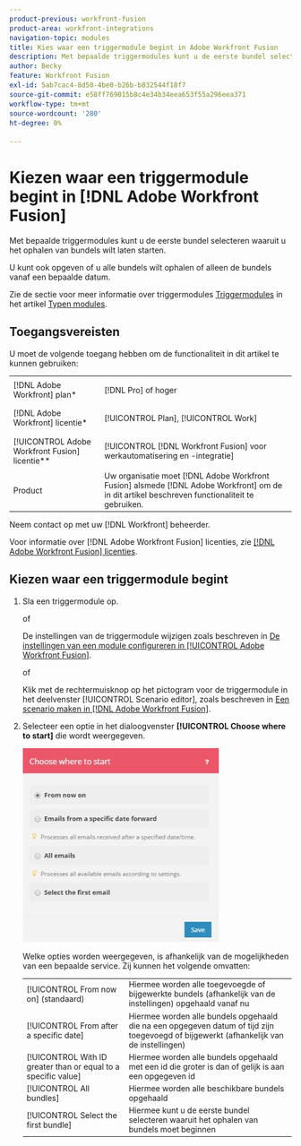 ```yaml
---
product-previous: workfront-fusion
product-area: workfront-integrations
navigation-topic: modules
title: Kies waar een triggermodule begint in Adobe Workfront Fusion
description: Met bepaalde triggermodules kunt u de eerste bundel selecteren waaruit u het ophalen van bundels wilt laten starten.
author: Becky
feature: Workfront Fusion
exl-id: 5ab7cac4-8d50-4be0-b26b-b832544f18f7
source-git-commit: e58ff769015b8c4e34b34eea653f55a296eea371
workflow-type: tm+mt
source-wordcount: '280'
ht-degree: 0%

---
```


# Kiezen waar een triggermodule begint in [!DNL Adobe Workfront Fusion]

Met bepaalde triggermodules kunt u de eerste bundel selecteren waaruit u het ophalen van bundels wilt laten starten.

U kunt ook opgeven of u alle bundels wilt ophalen of alleen de bundels vanaf een bepaalde datum.

Zie de sectie voor meer informatie over triggermodules [Triggermodules](../../workfront-fusion/modules/module-types.md#triggers) in het artikel [Typen modules](../../workfront-fusion/modules/module-types.md).

## Toegangsvereisten

U moet de volgende toegang hebben om de functionaliteit in dit artikel te kunnen gebruiken:

<table style="table-layout:auto">
 <col> 
 <col> 
 <tbody> 
  <tr> 
    <td role="rowheader">[!DNL Adobe Workfront] plan*</td> 
   <td> <p>[!DNL Pro] of hoger</p> </td> 
  </tr> 
  <tr data-mc-conditions=""> 
   <td role="rowheader">[!DNL Adobe Workfront] licentie*</td> 
   <td> <p>[!UICONTROL Plan], [!UICONTROL Work]</p> </td> 
  </tr> 
  <tr> 
   <td role="rowheader">[!UICONTROL Adobe Workfront Fusion] licentie**</td> 
   <td> <p>[!UICONTROL [!DNL Workfront Fusion] voor werkautomatisering en -integratie] </p>  </td> 
  </tr> 
  <tr> 
   <td role="rowheader">Product</td> 
   <td>Uw organisatie moet [!DNL Adobe Workfront Fusion] alsmede [!DNL Adobe Workfront] om de in dit artikel beschreven functionaliteit te gebruiken.</td> 
  </tr> 
 </tbody> 
</table>

Neem contact op met uw [!DNL Workfront] beheerder.

Voor informatie over [!DNL Adobe Workfront Fusion] licenties, zie [[!DNL Adobe Workfront Fusion] licenties](../../workfront-fusion/get-started/license-automation-vs-integration.md).

## Kiezen waar een triggermodule begint

1. Sla een triggermodule op.

   of

   De instellingen van de triggermodule wijzigen zoals beschreven in [De instellingen van een module configureren in [!UICONTROL Adobe Workfront Fusion]](../../workfront-fusion/modules/configure-a-modules-settings.md).

   of

   Klik met de rechtermuisknop op het pictogram voor de triggermodule in het deelvenster [!UICONTROL Scenario editor], zoals beschreven in [Een scenario maken in [!DNL Adobe Workfront Fusion]](../../workfront-fusion/scenarios/create-a-scenario.md).

1. Selecteer een optie in het dialoogvenster **[!UICONTROL Choose where to start]** die wordt weergegeven.

   ![](assets/choose-where-to-start-350x346.jpg)

   Welke opties worden weergegeven, is afhankelijk van de mogelijkheden van een bepaalde service. Zij kunnen het volgende omvatten:

   <table style="table-layout:auto">
        <tr>
            <td>[!UICONTROL From now on] (standaard)</td>
            <td>Hiermee worden alle toegevoegde of bijgewerkte bundels (afhankelijk van de instellingen) opgehaald vanaf nu</td>
        </tr>
        <tr>
            <td>[!UICONTROL From after a specific date]</td>
            <td>Hiermee worden alle bundels opgehaald die na een opgegeven datum of tijd zijn toegevoegd of bijgewerkt (afhankelijk van de instellingen)</td>
        </tr>
        <tr>
            <td>[!UICONTROL With ID greater than or equal to a specific value]</td>
            <td>Hiermee worden alle bundels opgehaald met een id die groter is dan of gelijk is aan een opgegeven id</td> 
        </tr>
        <tr>
            <td>[!UICONTROL All bundles]</td>
            <td>Hiermee worden alle beschikbare bundels opgehaald</td>
        </tr>
        <tr>
            <td>[!UICONTROL Select the first bundle]</td>
            <td>Hiermee kunt u de eerste bundel selecteren waaruit het ophalen van bundels moet beginnen</td>
        </tr>
   </table>

